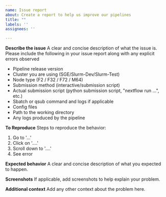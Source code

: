 ```yaml
---
name: Issue report
about: Create a report to help us improve our pipelines
title: ""
labels: ''
assignees: ''

---
```


**Describe the issue**
A clear and concise description of what the issue is. Please include the following in your issue report along with any explicit errors observed
* Pipeline release version
* Cluster you are using (SGE/Slurm-Dev/Slurm-Test)
* Node type (F2 / F32 / F72 / M64)
* Submission method (interactive/submission script)
* Actual submission script (python submission script, "nextflow run ...", etc.)
* Sbatch or qsub command and logs if applicable
* Config files
* Path to the working directory
* Any logs produced by the pipeline

**To Reproduce**
Steps to reproduce the behavior:
1. Go to '...'
2. Click on '....'
3. Scroll down to '....'
4. See error

**Expected behavior**
A clear and concise description of what you expected to happen.

**Screenshots**
If applicable, add screenshots to help explain your problem.

**Additional context**
Add any other context about the problem here.

